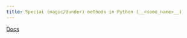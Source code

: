 ```yaml
---
title: Special (magic/dunder) methods in Python (__<some_name>__)
---
```


[Docs](https://realpython.com/python-magic-methods/)
